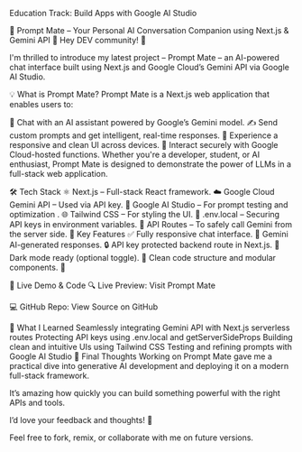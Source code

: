 
Education Track: Build Apps with Google AI Studio

🚀 Prompt Mate – Your Personal AI Conversation Companion using Next.js & Gemini API 💬
Hey DEV community! 👋

I'm thrilled to introduce my latest project – Prompt Mate – an AI-powered chat interface built using Next.js and Google Cloud’s Gemini API via Google AI Studio.

💡 What is Prompt Mate?
Prompt Mate is a Next.js web application that enables users to:

🧠 Chat with an AI assistant powered by Google’s Gemini model.
✍️ Send custom prompts and get intelligent, real-time responses.
📱 Experience a responsive and clean UI across devices.
🔐 Interact securely with Google Cloud-hosted functions.
Whether you're a developer, student, or AI enthusiast, Prompt Mate is designed to demonstrate the power of LLMs in a full-stack web application.

🛠️ Tech Stack
⚛️ Next.js – Full-stack React framework.
☁️ Google Cloud Gemini API – Used via API key.
🧪 Google AI Studio – For prompt testing and optimization .
🌐 Tailwind CSS – For styling the UI.
🔐 .env.local – Securing API keys in environment variables.
🔁 API Routes – To safely call Gemini from the server side.
🔧 Key Features
✅ Fully responsive chat interface.
🧠 Gemini AI-generated responses.
🔒 API key protected backend route in Next.js.
🌙 Dark mode ready (optional toggle).
🧼 Clean code structure and modular components.
📸
 

🔗 Live Demo & Code
🔍 Live Preview: Visit Prompt Mate

💻 GitHub Repo: View Source on GitHub

🧠 What I Learned
Seamlessly integrating Gemini API with Next.js serverless routes
Protecting API keys using .env.local and getServerSideProps
Building clean and intuitive UIs using Tailwind CSS
Testing and refining prompts with Google AI Studio
🎯 Final Thoughts
Working on Prompt Mate gave me a practical dive into generative AI development and deploying it on a modern full-stack framework.

It’s amazing how quickly you can build something powerful with the right APIs and tools.

I’d love your feedback and thoughts! 🌟

Feel free to fork, remix, or collaborate with me on future versions.
